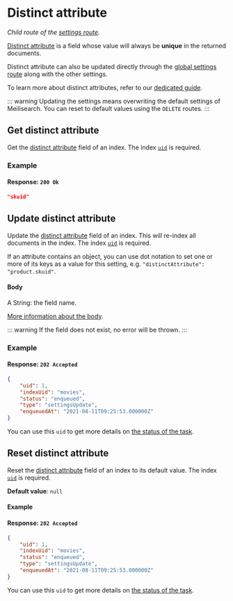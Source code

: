 # Distinct attribute

_Child route of the [settings route](/reference/api/settings.md)._

[Distinct attribute](/learn/configuration/distinct.md) is a field whose value will always be **unique** in the returned documents.

Distinct attribute can also be updated directly through the [global settings route](/reference/api/settings.md#update-settings) along with the other settings.

To learn more about distinct attributes, refer to our [dedicated guide](/learn/configuration/settings.md#distinct-attribute).

::: warning
Updating the settings means overwriting the default settings of Meilisearch. You can reset to default values using the `DELETE` routes.
:::

## Get distinct attribute

<RouteHighlighter method="GET" route="/indexes/{index_uid}/settings/distinct-attribute" />

Get the [distinct attribute](/learn/configuration/settings.md#distinct-attribute) field of an index. The index [`uid`](/learn/core_concepts/indexes.md#index-uid) is required.

### Example

<CodeSamples id="get_distinct_attribute_1" />

#### Response: `200 Ok`

```json
"skuid"
```

## Update distinct attribute

<RouteHighlighter method="POST" route="/indexes/{index_uid}/settings/distinct-attribute" />

Update the [distinct attribute](/learn/configuration/settings.md#distinct-attribute) field of an index. This will re-index all documents in the index. The index [`uid`](/learn/core_concepts/indexes.md#index-uid) is required.

If an attribute contains an object, you can use dot notation to set one or more of its keys as a value for this setting, e.g. `"distinctAttribute": "product.skuid"`.

#### Body

A String: the field name.

[More information about the body](/learn/configuration/settings.md#distinct-attribute).

::: warning
If the field does not exist, no error will be thrown.
:::

### Example

<CodeSamples id="update_distinct_attribute_1" />

#### Response: `202 Accepted`

```json
{
    "uid": 1,
    "indexUid": "movies",
    "status": "enqueued",
    "type": "settingsUpdate",
    "enqueuedAt": "2021-08-11T09:25:53.000000Z"
}
```

You can use this `uid` to get more details on [the status of the task](/reference/api/tasks.md#get-task).

## Reset distinct attribute

<RouteHighlighter method="DELETE" route="/indexes/{index_uid}/settings/distinct-attribute"/>

Reset the [distinct attribute](/learn/configuration/settings.md#distinct-attribute) field of an index to its default value. The index [`uid`](/learn/core_concepts/indexes.md#index-uid) is required.

**Default value**: `null`

#### Example

<CodeSamples id="reset_distinct_attribute_1" />

#### Response: `202 Accepted`

```json
{
    "uid": 1,
    "indexUid": "movies",
    "status": "enqueued",
    "type": "settingsUpdate",
    "enqueuedAt": "2021-08-11T09:25:53.000000Z"
}
```

You can use this `uid` to get more details on [the status of the task](/reference/api/tasks.md#get-task).
